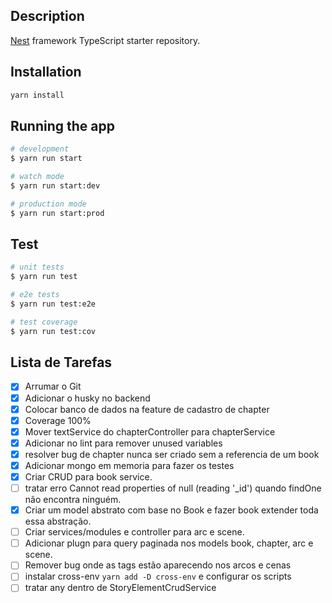 ## Description

[Nest](https://github.com/nestjs/nest) framework TypeScript starter repository.

## Installation

```bash
yarn install
```

## Running the app

```bash
# development
$ yarn run start

# watch mode
$ yarn run start:dev

# production mode
$ yarn run start:prod
```

## Test

```bash
# unit tests
$ yarn run test

# e2e tests
$ yarn run test:e2e

# test coverage
$ yarn run test:cov
```

## Lista de Tarefas

- [x] Arrumar o Git
- [x] Adicionar o husky no backend
- [x] Colocar banco de dados na feature de cadastro de chapter
- [x] Coverage 100%
- [x] Mover textService do chapterController para chapterService
- [x] Adicionar no lint para remover unused variables
- [x] resolver bug de chapter nunca ser criado sem a referencia de um book
- [x] Adicionar mongo em memoria para fazer os testes
- [x] Criar CRUD para book service.
- [ ] tratar erro Cannot read properties of null (reading '\_id') quando findOne
      não encontra ninguém.
- [x] Criar um model abstrato com base no Book e fazer book extender toda essa
      abstração.
- [ ] Criar services/modules e controller para arc e scene.
- [ ] Adicionar plugn para query paginada nos models book, chapter, arc e scene.
- [ ] Remover bug onde as tags estão aparecendo nos arcos e cenas
- [ ] instalar cross-env `yarn add -D cross-env` e configurar os scripts
- [ ] tratar any dentro de StoryElementCrudService

